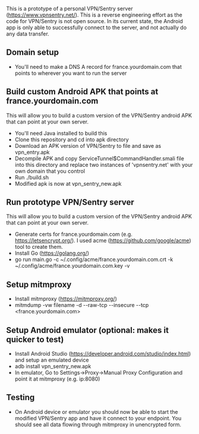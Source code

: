 This is a prototype of a personal VPN/Sentry server (https://www.vpnsentry.net/). This is a reverse engineering effort as the code for VPN/Sentry is not open source. In its current state, the Android app is only able to successfully connect to the server, and not actually do any data transfer.

## Domain setup
* You'll need to make a DNS A record for france.yourdomain.com that points to wherever you want to run the server

## Build custom Android APK that points at france.yourdomain.com
This will allow you to build a custom version of the VPN/Sentry android APK that can point at your own server.
* You'll need Java installed to build this
* Clone this repository and cd into apk directory
* Download an APK version of VPN/Sentry to file and save as vpn_entry.apk
* Decompile APK and copy ServiceTunnel\$CommandHandler.smali file into this directory and replace two instances of 'vpnsentry.net' with your own domain that you control
* Run ./build.sh
* Modified apk is now at vpn_sentry_new.apk

## Run prototype VPN/Sentry server 
This will allow you to build a custom version of the VPN/Sentry android APK that can point at your own server.
* Generate certs for france.yourdomain.com (e.g. https://letsencrypt.org/). I used acme (https://github.com/google/acme) tool to create them.
* Install Go (https://golang.org/)
* go run main.go -c ~/.config/acme/france.yourdomain.com.crt -k ~/.config/acme/france.yourdomain.com.key -v

## Setup mitmproxy
* Install mitmproxy (https://mitmproxy.org/) 
* mitmdump -vw filename -d --raw-tcp --insecure --tcp <france.yourdomain.com>

## Setup Android emulator (optional: makes it quicker to test)
* Install Android Studio (https://developer.android.com/studio/index.html) and setup an emulated device
* adb install vpn_sentry_new.apk
* In emulator, Go to Settings->Proxy->Manual Proxy Configuration and point it at mitmproxy (e.g. ip:8080)

## Testing
* On Android device or emulator you should now be able to start the modified VPN/Sentry app and have it connect to your endpoint. You should see all data flowing through mitmproxy in unencrypted form.
